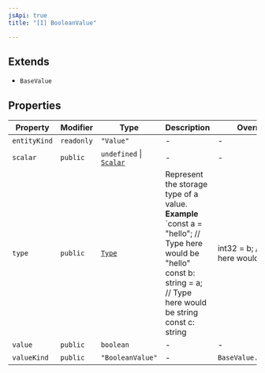 ```yaml
---
jsApi: true
title: "[I] BooleanValue"

---
```

## Extends

- `BaseValue`

## Properties

| Property | Modifier | Type | Description | Overrides | Inherited from |
| ------ | ------ | ------ | ------ | ------ | ------ |
| `entityKind` | `readonly` | `"Value"` | - | - | `BaseValue.entityKind` |
| `scalar` | `public` | `undefined` \| [`Scalar`](Scalar.md) | - | - | - |
| `type` | `public` | [`Type`](../type-aliases/Type.md) | Represent the storage type of a value. **Example** `const a = "hello"; // Type here would be "hello" const b: string = a; // Type here would be string const c: string | int32 = b; // Type here would be string | int32` | - | `BaseValue.type` |
| `value` | `public` | `boolean` | - | - | - |
| `valueKind` | `public` | `"BooleanValue"` | - | `BaseValue.valueKind` | - |
